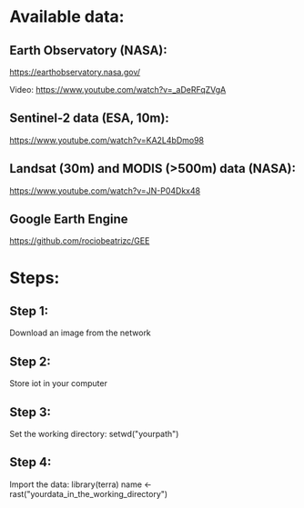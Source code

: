 # Available data:

## Earth Observatory (NASA):
https://earthobservatory.nasa.gov/

Video: https://www.youtube.com/watch?v=_aDeRFqZVgA

## Sentinel-2 data (ESA, 10m):
https://www.youtube.com/watch?v=KA2L4bDmo98

## Landsat (30m) and MODIS (>500m) data (NASA):
https://www.youtube.com/watch?v=JN-P04Dkx48

## Google Earth Engine
https://github.com/rociobeatrizc/GEE 

# Steps:

## Step 1:
Download an image from the network

## Step 2:
Store iot in your computer

## Step 3:
Set the working directory:
setwd("yourpath")

## Step 4:
Import the data:
library(terra)
name <- rast("yourdata_in_the_working_directory")
